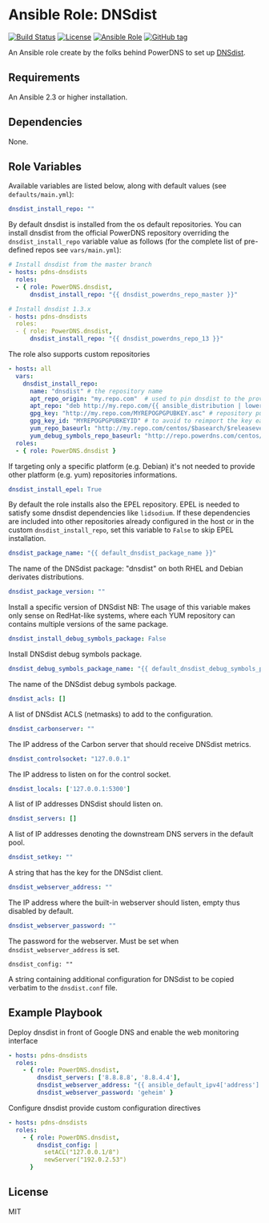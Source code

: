 # Ansible Role: DNSdist

[![Build Status](https://travis-ci.org/PowerDNS/dnsdist-ansible.svg?branch=master)](https://travis-ci.org/PowerDNS/dnsdist-ansible)
[![License](https://img.shields.io/badge/license-MIT%20License-brightgreen.svg)](https://opensource.org/licenses/MIT)
[![Ansible Role](https://img.shields.io/badge/ansible%20role-PowerDNS.dnsdist-blue.svg)](https://galaxy.ansible.com/PowerDNS/dnsdist/)
[![GitHub tag](https://img.shields.io/github/tag/PowerDNS/dnsdist-ansible.svg)](https://github.com/PowerDNS/dnsdist-ansible/tags)

An Ansible role create by the folks behind PowerDNS to set up [DNSdist](https://dnsdist.org/).

## Requirements

An Ansible 2.3 or higher installation.

## Dependencies

None.

## Role Variables

Available variables are listed below, along with default values (see `defaults/main.yml`):

```yaml
dnsdist_install_repo: ""
```

By default dnsdist is installed from the os default repositories.
You can install dnsdist from the official PowerDNS repository overriding
the `dnsdist_install_repo` variable value as follows
(for the complete list of pre-defined repos see `vars/main.yml`):

```yaml
# Install dnsdist from the master branch
- hosts: pdns-dnsdists
  roles:
  - { role: PowerDNS.dnsdist,
      dnsdist_install_repo: "{{ dnsdist_powerdns_repo_master }}"

# Install dnsdist 1.3.x
- hosts: pdns-dnsdists
  roles:
  - { role: PowerDNS.dnsdist,
      dnsdist_install_repo: "{{ dnsdist_powerdns_repo_13 }}"
```

The role also supports custom repositories

```yaml
- hosts: all
  vars:
    dnsdist_install_repo:
      name: "dnsdist" # the repository name
      apt_repo_origin: "my.repo.com"  # used to pin dnsdist to the provided repository
      apt_repo: "deb http://my.repo.com/{{ ansible_distribution | lower }} {{ ansible_distribution_release | lower }}/dnsdist main"
      gpg_key: "http://my.repo.com/MYREPOGPGPUBKEY.asc" # repository public GPG key
      gpg_key_id: "MYREPOGPGPUBKEYID" # to avoid to reimport the key each time the role is executed
      yum_repo_baseurl: "http://my.repo.com/centos/$basearch/$releasever/dnsdist"
      yum_debug_symbols_repo_baseurl: "http://repo.powerdns.com/centos/$basearch/$releasever/dnsdist/debug"
  roles:
  - { role: PowerDNS.dnsdist }
```

If targeting only a specific platform (e.g. Debian) it's not needed to provide other platform (e.g. yum) repositories informations.

```yaml
dnsdist_install_epel: True
```

By default the role installs also the EPEL repository.
EPEL is needed to satisfy some dnsdist dependencies like `lidsodium`.
If these dependencies are included into other repositories already configured in the
host or in the custom `dnsdist_install_repo`, set this variable to `False` to skip
EPEL installation.

```yaml
dnsdist_package_name: "{{ default_dnsdist_package_name }}"
```

The name of the DNSdist package: "dnsdist" on both RHEL and Debian derivates distributions.

```yaml
dnsdist_package_version: ""
```

Install a specific version of DNSdist
NB: The usage of this variable makes only sense on RedHat-like systems,
    where each YUM repository can contains multiple versions of the same package.

```yaml
dnsdist_install_debug_symbols_package: False
```

Install DNSdist debug symbols package.

```yaml
dnsdist_debug_symbols_package_name: "{{ default_dnsdist_debug_symbols_package_name }}"
```

The name of the DNSdist debug symbols package.

```yaml
dnsdist_acls: []
```

A list of DNSdist ACLS (netmasks) to add to the configuration.

```yaml
dnsdist_carbonserver: ""
```

The IP address of the Carbon server that should receive DNSdist metrics.

```yaml
dnsdist_controlsocket: "127.0.0.1"
```

The IP address to listen on for the control socket.

```yaml
dnsdist_locals: ['127.0.0.1:5300']
```

A list of IP addresses DNSdist should listen on.

```yaml
dnsdist_servers: []
```

A list of IP addresses denoting the downstream DNS servers in the default pool.

```yaml
dnsdist_setkey: ""
```

A string that has the key for the DNSdist client.

```yaml
dnsdist_webserver_address: ""
```

The IP address where the built-in webserver should listen, empty thus disabled by default.

```yaml
dnsdist_webserver_password: ""
```

The password for the webserver. Must be set when `dnsdist_webserver_address` is set.

```
dnsdist_config: ""
```

A string containing additional configuration for DNSdist to be copied verbatim to the `dnsdist.conf` file.

## Example Playbook

Deploy dnsdist in front of Google DNS and enable the web monitoring interface

```yaml
- hosts: pdns-dnsdists
  roles:
    - { role: PowerDNS.dnsdist,
        dnsdist_servers: ['8.8.8.8', '8.8.4.4'],
        dnsdist_webserver_address: "{{ ansible_default_ipv4['address']:8083 }}",
        dnsdist_webserver_password: 'geheim' }
```

Configure dnsdist provide custom configuration directives

```yaml
- hosts: pdns-dnsdists
  roles:
    - { role: PowerDNS.dnsdist,
        dnsdist_config: |
          setACL("127.0.0.1/8")
          newServer("192.0.2.53")
      }
```

## License

MIT
